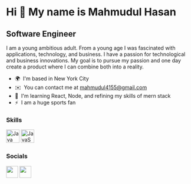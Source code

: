 Hi 👋 My name is Mahmudul Hasan
===============================
Software Engineer
-----------------

I am a young ambitious adult. From a young age I was fascinated with applications, technology, and business. I have a passion for technological and business innovations. My goal is to pursue my passion and one day create a product where I can combine both into a reality.

* 🌍  I'm based in New York City
* ✉️  You can contact me at [mahmudul4155@gmail.com](mailto:MAHMUDUL4155@GMAIL.COM)
* 🧠  I'm learning React, Node, and refining my skills of mern stack
* ⚡  I am a huge sports fan

### Skills

<p align="left">
<a href="https://www.oracle.com/java/" target="_blank" rel="noreferrer"><img src="https://raw.githubusercontent.com/danielcranney/readme-generator/main/public/icons/skills/java-colored.svg" width="36" height="36" alt="Java" /></a>
<a href="https://developer.mozilla.org/en-US/docs/Web/JavaScript" target="_blank" rel="noreferrer"><img src="https://raw.githubusercontent.com/danielcranney/readme-generator/main/public/icons/skills/javascript-colored.svg" width="36" height="36" alt="JavaScript" /></a>
</p>


### Socials

<p align="left"> <a href="https://www.github.com/moody415" target="_blank" rel="noreferrer"><img src="https://raw.githubusercontent.com/danielcranney/readme-generator/main/public/icons/socials/github.svg" width="32" height="32" /></a> <a href="https://www.linkedin.com/in/mahmudul-hasan4/" target="_blank" rel="noreferrer"><img src="https://raw.githubusercontent.com/danielcranney/readme-generator/main/public/icons/socials/linkedin.svg" width="32" height="32" /></a></p>
